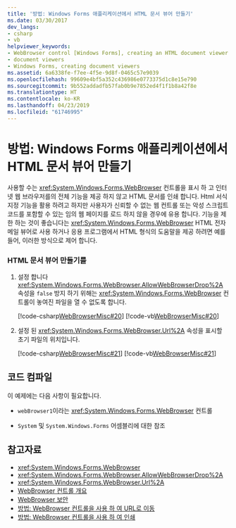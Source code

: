```yaml
---
title: '방법: Windows Forms 애플리케이션에서 HTML 문서 뷰어 만들기'
ms.date: 03/30/2017
dev_langs:
- csharp
- vb
helpviewer_keywords:
- WebBrowser control [Windows Forms], creating an HTML document viewer
- document viewers
- Windows Forms, creating document viewers
ms.assetid: 6a6338fe-f7ee-4f5e-9d8f-0465c57e9039
ms.openlocfilehash: 99609e4bf5a352c436986e0773375d1c8e15e790
ms.sourcegitcommit: 9b552addadfb57fab0b9e7852ed4f1f1b8a42f8e
ms.translationtype: HT
ms.contentlocale: ko-KR
ms.lasthandoff: 04/23/2019
ms.locfileid: "61746995"
---
```

# <a name="how-to-create-an-html-document-viewer-in-a-windows-forms-application"></a>방법: Windows Forms 애플리케이션에서 HTML 문서 뷰어 만들기
사용할 수는 <xref:System.Windows.Forms.WebBrowser> 컨트롤을 표시 하 고 인터넷 웹 브라우저를의 전체 기능을 제공 하지 않고 HTML 문서를 인쇄 합니다. Html 서식 지정 기능을 활용 하려고 하지만 사용자가 신뢰할 수 없는 웹 컨트롤 또는 악성 스크립트 코드를 포함할 수 있는 임의 웹 페이지를 로드 하지 않을 경우에 유용 합니다. 기능을 제한 하는 것이 좋습니다는 <xref:System.Windows.Forms.WebBrowser> HTML 전자 메일 뷰어로 사용 하거나 응용 프로그램에서 HTML 형식의 도움말을 제공 하려면 예를 들어, 이러한 방식으로 제어 합니다.  
  
### <a name="to-create-an-html-document-viewer"></a>HTML 문서 뷰어 만들기를  
  
1. 설정 합니다 <xref:System.Windows.Forms.WebBrowser.AllowWebBrowserDrop%2A> 속성을 `false` 방지 하기 위해는 <xref:System.Windows.Forms.WebBrowser> 컨트롤이 놓여진 파일을 열 수 없도록 합니다.  
  
     [!code-csharp[WebBrowserMisc#20](~/samples/snippets/csharp/VS_Snippets_Winforms/WebBrowserMisc/CS/WebBrowserMisc.cs#20)]
     [!code-vb[WebBrowserMisc#20](~/samples/snippets/visualbasic/VS_Snippets_Winforms/WebBrowserMisc/vb/WebBrowserMisc.vb#20)]  
  
2. 설정 된 <xref:System.Windows.Forms.WebBrowser.Url%2A> 속성을 표시할 초기 파일의 위치입니다.  
  
     [!code-csharp[WebBrowserMisc#21](~/samples/snippets/csharp/VS_Snippets_Winforms/WebBrowserMisc/CS/WebBrowserMisc.cs#21)]
     [!code-vb[WebBrowserMisc#21](~/samples/snippets/visualbasic/VS_Snippets_Winforms/WebBrowserMisc/vb/WebBrowserMisc.vb#21)]  
  
## <a name="compiling-the-code"></a>코드 컴파일  
 이 예제에는 다음 사항이 필요합니다.  
  
- `webBrowser1`이라는 <xref:System.Windows.Forms.WebBrowser> 컨트롤  
  
- `System` 및 `System.Windows.Forms` 어셈블리에 대한 참조  
  
## <a name="see-also"></a>참고자료

- <xref:System.Windows.Forms.WebBrowser>
- <xref:System.Windows.Forms.WebBrowser.AllowWebBrowserDrop%2A>
- <xref:System.Windows.Forms.WebBrowser.Url%2A>
- [WebBrowser 컨트롤 개요](webbrowser-control-overview.md)
- [WebBrowser 보안](webbrowser-security.md)
- [방법: WebBrowser 컨트롤을 사용 하 여 URL로 이동](how-to-navigate-to-a-url-with-the-webbrowser-control.md)
- [방법: WebBrowser 컨트롤을 사용 하 여 인쇄](how-to-print-with-a-webbrowser-control.md)
